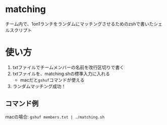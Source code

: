 # matching
チーム内で、1on1ランチをランダムにマッチングさせるためのzshで書いたシェルスクリプト

# 使い方
1) txtファイルでチームメンバーの名前を改行区切りで書く
2) txtファイルを、matching.shの標準入力に入れる
    - macだと`gshuf`コマンドが使える
3) ランダムマッチング成功！
## コマンド例
macの場合: `gshuf members.txt | ./matching.sh`
